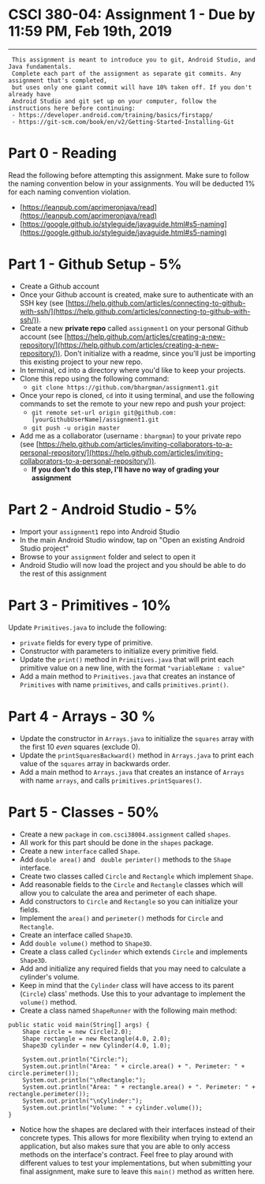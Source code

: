 # CSCI 380-04: Assignment 1 - Due by 11:59 PM, Feb 19th, 2019
* * * 

	 This assignment is meant to introduce you to git, Android Studio, and Java fundamentals.
	 Complete each part of the assignment as separate git commits. Any assignment that's completed, 
	 but uses only one giant commit will have 10% taken off. If you don't already have 
	 Android Studio and git set up on your computer, follow the instructions here before continuing: 
	 - https://developer.android.com/training/basics/firstapp/
	 - https://git-scm.com/book/en/v2/Getting-Started-Installing-Git
	 
# Part 0 - Reading
Read the following before attempting this assignment. Make sure to follow the naming convention below in 
your assignments. You will be deducted 1% for each naming convention violation.
+ [https://leanpub.com/aprimeronjava/read](https://leanpub.com/aprimeronjava/read)
+ [https://google.github.io/styleguide/javaguide.html#s5-naming](https://google.github.io/styleguide/javaguide.html#s5-naming)

# Part 1 - Github Setup - 5%
+ Create a Github account
+ Once your Github account is created, make sure to authenticate with an SSH key (see [https://help.github.com/articles/connecting-to-github-with-ssh/](https://help.github.com/articles/connecting-to-github-with-ssh/)).
+ Create a new **private repo** called `assignment1` on your personal Github account (see [https://help.github.com/articles/creating-a-new-repository/](https://help.github.com/articles/creating-a-new-repository/)). Don't initialize with a readme, since you'll just be importing this
existing project to your new repo.
+ In terminal, cd into a directory where you'd like to keep your projects.
+ Clone this repo using the following command:
    + `git clone https://github.com/bhargman/assignment1.git`
+ Once your repo is cloned, `cd` into it using terminal, and use the following commands to set the remote to your new repo and push your project:
    + `git remote set-url origin git@github.com:[yourGithubUserName]/assignment1.git`
    + `git push -u origin master`
+ Add me as a collaborator (username : `bhargman`) to your private repo (see [https://help.github.com/articles/inviting-collaborators-to-a-personal-repository/](https://help.github.com/articles/inviting-collaborators-to-a-personal-repository/)).
    + **If you don't do this step, I'll have no way of grading your assignment**

# Part 2 - Android Studio - 5%
+ Import your `assignment1` repo into Android Studio
+ In the main Android Studio window, tap on "Open an existing Android Studio project"
+ Browse to your `assignment` folder and select to open it
+ Android Studio will now load the project and you should be able to do the rest of this assignment

# Part 3 - Primitives - 10%
Update `Primitives.java` to include the following:
+ `private` fields for every type of primitive.
+ Constructor with parameters to initialize every primitive field.
+ Update the `print()` method in `Primitives.java` that will print each primitive value on a new line, with the format `"variableName : value"`
+ Add a main method to `Primitives.java` that creates an instance of `Primitives` with name `primitives`, and calls `primitives.print()`.

# Part 4 - Arrays - 30 %
+ Update the constructor in `Arrays.java` to initialize the `squares` array with the first 10 *even* squares (exclude 0).
+ Update the `printSquaresBackward()` method in `Arrays.java` to print each value of the `squares` array in backwards order.
+ Add a main method to `Arrays.java` that creates an instance of `Arrays` with name `arrays`, and calls `primitives.printSquares()`.

# Part 5 - Classes - 50%
+ Create a new `package` in `com.csci38004.assignment` called `shapes`.
+ All work for this part should be done in the `shapes` package.
+ Create a new `interface` called `Shape`.
+ Add `double area()` and ` double perimter()` methods to the `Shape` interface.
+ Create two classes called `Circle` and `Rectangle` which implement `Shape`.
+ Add reasonable fields to the `Circle` and `Rectangle` classes which will allow you to calculate the area and perimeter of each shape.
+ Add constructors to `Circle` and `Rectangle` so you can initialize your fields.
+ Implement the `area()` and `perimeter()` methods for `Circle` and `Rectangle`.
+ Create an interface called `Shape3D`.
+ Add `double volume()` method to `Shape3D`.
+ Create a class called `Cyclinder` which extends `Circle` and implements `Shape3D`.
+ Add and initialize any required fields that you may need to calculate a cylinder's volume.
+ Keep in mind that the `Cylinder` class will have access to its parent (`Circle`) class' methods. Use this to your advantage to implement the `volume()` method.
+ Create a class named `ShapeRunner` with the following main method:
```
public static void main(String[] args) {
    Shape circle = new Circle(2.0);
    Shape rectangle = new Rectangle(4.0, 2.0);
    Shape3D cylinder = new Cylinder(4.0, 1.0);

    System.out.println("Circle:");
    System.out.println("Area: " + circle.area() + ". Perimeter: " + circle.perimeter());
    System.out.println("\nRectangle:");
    System.out.println("Area: " + rectangle.area() + ". Perimeter: " + rectangle.perimeter());
    System.out.println("\nCylinder:");
    System.out.println("Volume: " + cylinder.volume());
}
```
+ Notice how the shapes are declared with their interfaces instead of their concrete types. This allows for more flexibility when
trying to extend an application, but also makes sure that you are able to only access methods on the interface's contract. Feel free
to play around with different values to test your implementations, but when submitting your final assignment, make sure to leave this
`main()` method as written here.